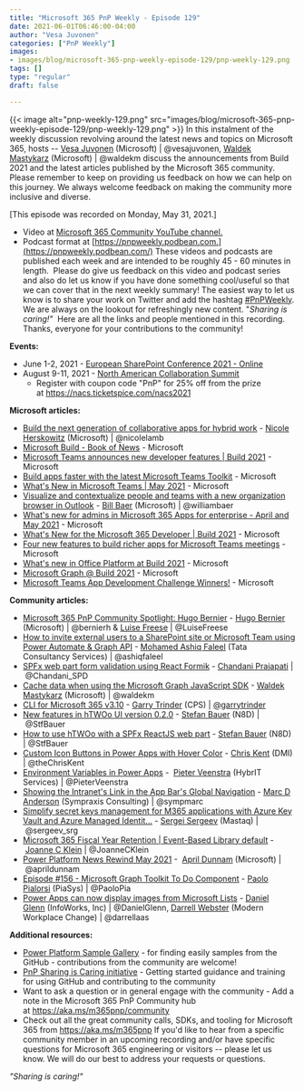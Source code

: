 ```yaml
---
title: "Microsoft 365 PnP Weekly - Episode 129"
date: 2021-06-01T06:46:00-04:00
author: "Vesa Juvonen"
categories: ["PnP Weekly"]
images:
- images/blog/microsoft-365-pnp-weekly-episode-129/pnp-weekly-129.png
tags: []
type: "regular"
draft: false

---
```

{{< image alt="pnp-weekly-129.png" src="images/blog/microsoft-365-pnp-weekly-episode-129/pnp-weekly-129.png" >}}
In this instalment of the weekly discussion revolving around the latest
news and topics on Microsoft 365, hosts -- [Vesa
Juvonen](http://twitter.com/vesajuvonen) (Microsoft) \|
\@vesajuvonen, [Waldek
Mastykarz](http://twitter.com/waldekm) (Microsoft) \| \@waldekm discuss
the announcements from Build 2021 and the latest articles published by
the Microsoft 365 community.  
Please remember to keep on providing us feedback on how we can help on
this journey. We always welcome feedback on making the community more
inclusive and diverse.

[This episode was recorded on Monday, May 31,
2021.]
-   Video at [Microsoft 365 Community YouTube
    channel.](https://aka.ms/m365pnp-videos)
-   Podcast format
    at [https://pnpweekly.podbean.com.](https://pnpweekly.podbean.com/)
These videos and podcasts are published each week and are intended to be
roughly 45 - 60 minutes in length.  Please do give us feedback on this
video and podcast series and also do let us know if you have done
something cool/useful so that we can cover that in the next weekly
summary! The easiest way to let us know is to share your work on Twitter
and add the
hashtag [#PnPWeekly](https://twitter.com/search?q=%23pnpweekly). We are
always on the lookout for refreshingly new content. "*Sharing is
caring!"* 
Here are all the links and people mentioned in this recording. Thanks,
everyone for your contributions to the community!

**Events:**
-   June 1-2, 2021 - [European SharePoint Conference 2021 -
    Online](https://www.sharepointeurope.com/conference/schedule/)
-   August 9-11, 2021 - [North American Collaboration
    Summit](https://www.collabsummit.org/)
    -   Register with coupon code \"PnP\" for 25% off from the prize
        at <https://nacs.ticketspice.com/nacs2021>


**Microsoft articles:**
-   [Build the next generation of collaborative apps for hybrid
    work](https://www.microsoft.com/en-us/microsoft-365/blog/2021/05/25/build-the-next-generation-of-collaborative-apps-for-hybrid-work/?WT.mc_id=m365-30273-wmastyka) -
    [Nicole Herskowitz](https://twitter.com/nicolelamb) (Microsoft)
    \| \@nicolelamb
-   [Microsoft Build - Book of
    News](https://news.microsoft.com/build-2021-book-of-news/?WT.mc_id=m365-30273-wmastyka) -
    Microsoft
-   [Microsoft Teams announces new developer features \| Build
    2021](https://techcommunity.microsoft.com/t5/microsoft-teams-blog/microsoft-teams-announces-new-developer-features-build-2021/ba-p/2352558?WT.mc_id=m365-30273-wmastyka) -
    Microsoft
-   [Build apps faster with the latest Microsoft Teams
    Toolkit](https://techcommunity.microsoft.com/t5/microsoft-teams-blog/build-apps-faster-with-the-latest-microsoft-teams-toolkit/ba-p/2384611?WT.mc_id=m365-30273-wmastyka) -
    Microsoft
-   [What's New in Microsoft Teams \| May
    2021](https://techcommunity.microsoft.com/t5/microsoft-teams-blog/what-s-new-in-microsoft-teams-may-2021/ba-p/2391927?WT.mc_id=m365-30273-wmastyka) -
    Microsoft
-   [Visualize and contextualize people and teams with a new
    organization browser in
    Outlook](https://techcommunity.microsoft.com/t5/microsoft-365-blog/visualize-and-contextualize-people-and-teams-with-a-new/ba-p/2384435?WT.mc_id=m365-30273-wmastyka) -
    [Bill Baer](https://twitter.com/williambaer) (Microsoft)
    \| \@williambaer
-   [What's new for admins in Microsoft 365 Apps for enterprise - April
    and May
    2021](https://techcommunity.microsoft.com/t5/microsoft-365-blog/what-s-new-for-admins-in-microsoft-365-apps-for-enterprise-april/ba-p/2382111?WT.mc_id=m365-30273-wmastyka) -
    Microsoft
-   [What's New for the Microsoft 365 Developer \| Build
    2021](https://developer.microsoft.com/en-us/graph/blogs/whats-new-in-microsoft-365-platform-at-build-2021/?WT.mc_id=m365-30273-wmastyka) -
    Microsoft
-   [Four new features to build richer apps for Microsoft Teams
    meetings](https://developer.microsoft.com/en-us/microsoft-365/blogs/learn-how-developers-can-build-new-innovative-meeting-experiences/?WT.mc_id=m365-30273-wmastyka) -
    Microsoft
-   [What's new in Office Platform at Build
    2021](https://developer.microsoft.com/en-us/microsoft-365/blogs/whats-new-in-office-platform-at-build-2021/?WT.mc_id=m365-30273-wmastyka) -
    Microsoft
-   [Microsoft Graph @ Build
    2021](https://developer.microsoft.com/en-us/microsoft-365/blogs/whats-new-in-microsoft-graph-at-build-2021/?WT.mc_id=m365-30273-wmastyka) -
    Microsoft
-   [Microsoft Teams App Development Challenge
    Winners!](https://developer.microsoft.com/en-us/graph/blogs/microsoft-teams-app-development-challenge-winners/?WT.mc_id=m365-30273-wmastyka) -
    Microsoft

**Community articles:**
-   [Microsoft 365 PnP Community Spotlight: Hugo
    Bernier](https://techcommunity.microsoft.com/t5/microsoft-365-pnp-blog/microsoft-365-pnp-community-spotlight-hugo-bernier/ba-p/2377738?WT.mc_id=m365-30273-wmastyka) -
    [Hugo Bernier](https://twitter.com/bernierh) (Microsoft)
    \| \@bernierh & [Luise
    Freese](https://twitter.com/LuiseFreese) \| \@LuiseFreese
-   [How to invite external users to a SharePoint site or Microsoft Team
    using Power Automate & Graph
    API](https://techcommunity.microsoft.com/t5/microsoft-365-pnp-blog/how-to-invite-external-users-to-a-sharepoint-site-or-microsoft/ba-p/2385603?WT.mc_id=m365-30273-wmastyka)
    - [Mohamed Ashiq Faleel](https://twitter.com/ashiqfaleel) (Tata
    Consultancy Services) \| \@ashiqfaleel
-   [SPFx web part form validation using React
    Formik](https://techcommunity.microsoft.com/t5/microsoft-365-pnp-blog/spfx-webpart-form-validation-using-react-formik/ba-p/2386945?WT.mc_id=m365-30273-wmastyka) -
    [Chandani Prajapati](https://twitter.com/Chandani_SPD)
    \| \@Chandani_SPD
-   [Cache data when using the Microsoft Graph JavaScript
    SDK](https://blog.mastykarz.nl/cache-data-microsoft-graph-javascript-sdk/) -
    [Waldek Mastykarz](https://twitter.com/waldekm) (Microsoft)
    \| \@waldekm
-   [CLI for Microsoft 365
    v3.10](https://techcommunity.microsoft.com/t5/microsoft-365-pnp-blog/cli-for-microsoft-365-v3-10/ba-p/2400105?WT.mc_id=m365-30246-wmastyka?WT.mc_id=m365-30273-wmastyka)
    - [Garry Trinder](https://twitter.com/garrytrinder) (CPS)
    \| [\@garrytrinder](/t5/user/viewprofilepage/user-id/716447)
-   [New features in hTWOo UI version
    0.2.0](https://n8d.at/new-features-in-htwoo-ui-version-0-2-0) -
    [Stefan Bauer](https://twitter.com/StfBauer) (N8D) \| \@StfBauer
-   [How to use hTWOo with a SPFx ReactJS web
    part](https://n8d.at/how-to-use-htwoo-with-a-reactjs-web-part) -
    [Stefan Bauer](https://twitter.com/StfBauer) (N8D) \| \@StfBauer
-   [Custom Icon Buttons in Power Apps with Hover
    Color](https://thechriskent.com/2021/05/27/custom-icon-buttons-in-power-apps-with-hover-color/) -
    [Chris Kent](https://twitter.com/theChrisKent) (DMI)
    \| \@theChrisKent
-   [Environment Variables in Power
    Apps](https://sharepains.com/2021/05/27/environment-variables-in-power-apps/)
    -  [Pieter Veenstra](https://twitter.com/PieterVeenstra) (HybrIT
    Services) \| \@PieterVeenstra
-   [Showing the Intranet's Link in the App Bar's Global
    Navigation](https://sympmarc.com/2021/05/26/showing-the-intranets-link-in-the-app-bars-global-navigation/) -
    [Marc D Anderson](https://twitter.com/sympmarc) (Sympraxis
    Consulting) \| \@sympmarc
-   [Simplify secret keys management for M365 applications with Azure
    Key Vault and Azure Managed
    Identit\...](https://spblog.net/post/2021/05/25/simplify-secret-keys-management-for-m365-applications-with-azure-key-vault-and-azure-managed-identity) -
    [Sergei Sergeev](https://twitter.com/sergeev_srg) (Mastaq)
    \| \@sergeev_srg
-   [Microsoft 365 Fiscal Year Retention \| Event-Based Library
    default](https://joannecklein.com/2021/05/25/microsoft-365-fiscal-year-retention-event-based-library-default/)
    - [Joanne C Klein](https://twitter.com/JoanneCKlein)
    \| \@JoanneCKlein
-   [Power Platform News Rewind May
    2021](https://www.youtube.com/watch?v=hb2jdJLDzE8) -  [April
    Dunnam](https://twitter.com/aprildunnam) (Microsoft)
    \| \@aprildunnam
-   [Episode #156 - Microsoft Graph Toolkit To Do
    Component](https://www.youtube.com/watch?v=apnNMLnJI7M) - [Paolo
    Pialorsi](https://twitter.com/PaoloPia) (PiaSys) \| \@PaoloPia
-   [Power Apps can now display images from Microsoft
    Lists](https://regarding365.com/power-apps-can-now-display-images-from-microsoft-lists-fd412d38e9b6)
    - [Daniel Glenn](https://twitter.com/DanielGlenn) (InfoWorks, Inc)
    \| \@DanielGlenn, [Darrell
    Webster](http://twitter.com/darrellaas) (Modern Workplace Change) \|
    \@darrellaas

**Additional resources:**
-   [Power Platform Sample
    Gallery](https://aka.ms/powerplatform-samples) - for finding easily
    samples from the GitHub - contributions from the community are
    welcome!
-   [PnP Sharing is Caring
    initiative](https://aka.ms/sharing-is-caring) - Getting started
    guidance and training for using GitHub and contributing to the
    community
-   Want to ask a question or in general engage with the community - Add
    a note in the Microsoft 365 PnP Community hub
    at <https://aka.ms/m365pnp/community>
-   Check out all the great community calls, SDKs, and tooling for
    Microsoft 365 from <https://aka.ms/m365pnp>
If you'd like to hear from a specific community member in an upcoming
recording and/or have specific questions for Microsoft 365 engineering
or visitors -- please let us know. We will do our best to address your
requests or questions.

*\"Sharing is caring!\"*
